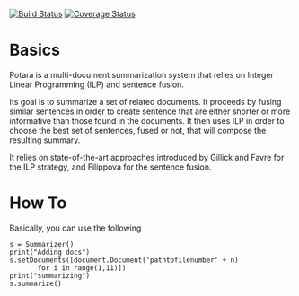 [![Build Status](https://travis-ci.org/sildar/potara.svg?branch=master)](https://travis-ci.org/sildar/potara)
[![Coverage Status](https://coveralls.io/repos/sildar/potara/badge.png?branch=master)](https://coveralls.io/r/sildar/potara?branch=master)

# Basics

Potara is a multi-document summarization system that relies on Integer
Linear Programming (ILP) and sentence fusion.

Its goal is to summarize a set of related documents.
It proceeds by fusing similar sentences in order to create sentence
that are either shorter or more informative than those found in the
documents.
It then uses ILP in order to choose the best set of sentences, fused
or not, that will compose the resulting summary.

It relies on state-of-the-art approaches introduced by Gillick and
Favre for the ILP strategy, and Filippova for the sentence fusion.

# How To

Basically, you can use the following

```
s = Summarizer()
print("Adding docs")
s.setDocuments([document.Document('pathtofilenumber' + n)
       for i in range(1,11)])
print("summarizing")
s.summarize()

```

